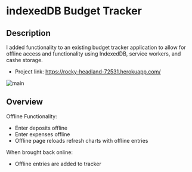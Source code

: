 # indexedDB Budget Tracker

## Description
  <p>I added functionality to an existing budget tracker application to allow for offline access and functionality using IndexedDB, service workers, and cashe storage.</p>

* Project link: https://rocky-headland-72531.herokuapp.com/

![main](https://user-images.githubusercontent.com/57735283/104964801-08a41380-5992-11eb-9892-e51d266cf2b6.PNG)

## Overview
<p>Offline Functionality:</p>

<ul>
  <li>Enter deposits offline</li>
  <li>Enter expenses offline</li>
  <li>Offline page reloads refresh charts with offline entries</li>
</ul>
<p>When brought back online:</p>
<ul>
  <li>Offline entries are added to tracker</li>
</ul>
